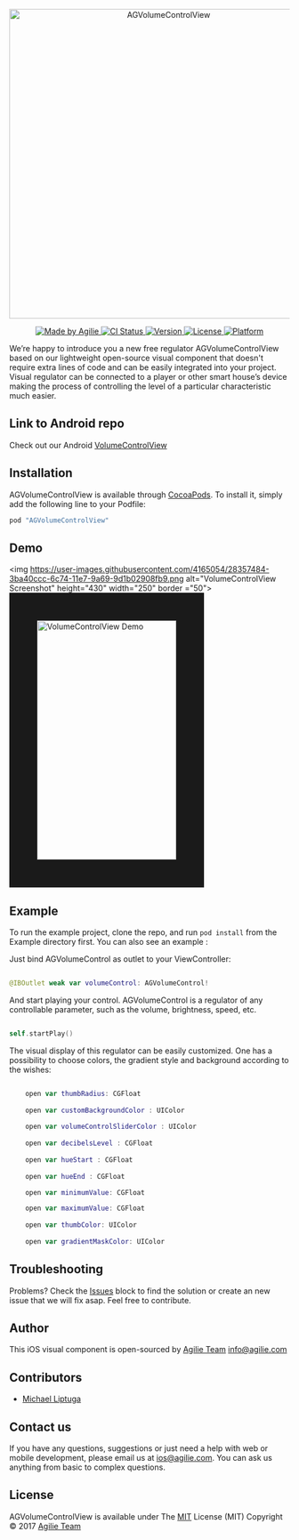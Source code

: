 <p align="center">

<img src="https://user-images.githubusercontent.com/4165054/28015539-13b77d22-6579-11e7-958f-776bc1d6878a.png" alt="AGVolumeControlView" title="AGVolumeControlView" width="557"/>
</p>

  <p>

</p>

<p align="center">

<a href="https://www.agilie.com?utm_source=github&utm_medium=referral&utm_campaign=Git_Swift&utm_term=AGVolumeControlView">
<img src="https://img.shields.io/badge/Made%20by-Agilie-green.svg?style=flat" alt="Made by Agilie">
</a>

<a href="https://travis-ci.org/liptugamichael@gmail.com/AGVolumeControlView">
<img src="http://img.shields.io/travis/agilie/AGVolumeControlView.svg?style=flat" alt="CI Status">
</a>

<a href="http://cocoapods.org/pods/AGVolumeControlView">
<img src="https://img.shields.io/cocoapods/v/AGVolumeControlView.svg?style=flat" alt="Version">
</a>

<a href="http://cocoapods.org/pods/AGVolumeControlView">
<img src="https://img.shields.io/cocoapods/l/AGVolumeControlView.svg?style=flat" alt="License">
</a>

<a href="http://cocoapods.org/pods/AGVolumeControlView">
<img src="https://img.shields.io/cocoapods/p/AGVolumeControlView.svg?style=flat" alt="Platform">
</a>

</p>


We’re happy to introduce you a new free regulator AGVolumeControlView based on our lightweight open-source visual component that doesn't require extra lines of code and can be easily integrated into your project.
Visual regulator can be connected to a player or other smart house’s device making the process of controlling the level of a particular characteristic much easier.

## Link to Android repo

Check out our Android [VolumeControlView](https://github.com/agilie/VolumeControlView)

## Installation

AGVolumeControlView is available through [CocoaPods](http://cocoapods.org). To install
it, simply add the following line to your Podfile:

```ruby
pod "AGVolumeControlView"
```

## Demo

<img https://user-images.githubusercontent.com/4165054/28357484-3ba40ccc-6c74-11e7-9a69-9d1b02908fb9.png alt="VolumeControlView Screenshot" height="430" width="250" border ="50"> <img src="https://user-images.githubusercontent.com/4165054/26985499-5b9356c4-4d4c-11e7-8a6c-d61953558ebf.gif" alt="VolumeControlView Demo" height="430" width="250" border ="50">

## Example

To run the example project, clone the repo, and run `pod install` from the Example directory first.
You can also see an example :

Just bind AGVolumeControl as outlet to your ViewController:

````swift

@IBOutlet weak var volumeControl: AGVolumeControl!

````

And start playing your control. AGVolumeControl is a regulator of any controllable parameter, such as the volume, brightness, speed, etc.

````swift

self.startPlay()

````

The visual display of this regulator can be easily customized. One has a possibility to choose colors, the gradient style and background according to the wishes:

````swift

    open var thumbRadius: CGFloat
    
    open var customBackgroundColor : UIColor
    
    open var volumeControlSliderColor : UIColor
    
    open var decibelsLevel : CGFloat
    
    open var hueStart : CGFloat
    
    open var hueEnd : CGFloat

    open var minimumValue: CGFloat

    open var maximumValue: CGFloat
    
    open var thumbColor: UIColor
    
    open var gradientMaskColor: UIColor
````

## Troubleshooting
Problems? Check the [Issues](https://github.com/agilie/AGVolumeControlView/issues) block
to find the solution or create an new issue that we will fix asap. Feel free to contribute.


## Author
This iOS visual component is open-sourced by [Agilie Team](https://www.agilie.com?utm_source=github&utm_medium=referral&utm_campaign=Git_Swift&utm_term=AGVolumeControlView) <info@agilie.com>


## Contributors
- [Michael Liptuga](https://github.com/Liptuga-Michael)


## Contact us
If you have any questions, suggestions or just need a help with web or mobile development, please email us at
<ios@agilie.com>. You can ask us anything from basic to complex questions.

## License

AGVolumeControlView is available under
The [MIT](LICENSE.md) License (MIT) Copyright © 2017 [Agilie Team](https://www.agilie.com?utm_source=github&utm_medium=referral&utm_campaign=Git_Swift&utm_term=AGVolumeControlView) 
